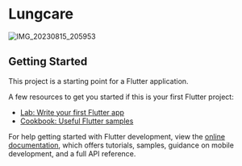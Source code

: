 # Lungcare

![IMG_20230815_205953](https://github.com/GhadeBhavesh/Lungcare/assets/108714917/14344a6c-b181-4ecf-bd50-be7b0965cd9d)



## Getting Started

This project is a starting point for a Flutter application.

A few resources to get you started if this is your first Flutter project:

- [Lab: Write your first Flutter app](https://docs.flutter.dev/get-started/codelab)
- [Cookbook: Useful Flutter samples](https://docs.flutter.dev/cookbook)

For help getting started with Flutter development, view the
[online documentation](https://docs.flutter.dev/), which offers tutorials,
samples, guidance on mobile development, and a full API reference.
